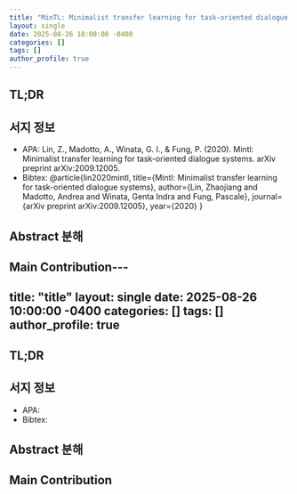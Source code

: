 ```yaml
---
title: "MinTL: Minimalist transfer learning for task-oriented dialogue systems."
layout: single
date: 2025-08-26 10:00:00 -0400
categories: []
tags: []
author_profile: true
---
```

## TL;DR

## 서지 정보
- APA: Lin, Z., Madotto, A., Winata, G. I., & Fung, P. (2020). Mintl: Minimalist transfer learning for task-oriented dialogue systems. arXiv preprint arXiv:2009.12005.
- Bibtex: @article{lin2020mintl,
  title={Mintl: Minimalist transfer learning for task-oriented dialogue systems},
  author={Lin, Zhaojiang and Madotto, Andrea and Winata, Genta Indra and Fung, Pascale},
  journal={arXiv preprint arXiv:2009.12005},
  year={2020}
}
## Abstract 분해

## Main Contribution---
title: "title"
layout: single
date: 2025-08-26 10:00:00 -0400
categories: []
tags: []
author_profile: true
---
## TL;DR

## 서지 정보
- APA: 
- Bibtex: 
## Abstract 분해

## Main Contribution
